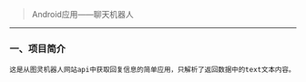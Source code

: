> Android应用——聊天机器人
-----------------------

### 一、项目简介
    这是从图灵机器人网站api中获取回复信息的简单应用，只解析了返回数据中的text文本内容。
    

